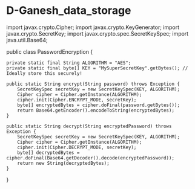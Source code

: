# D-Ganesh_data_storage
import javax.crypto.Cipher;
import javax.crypto.KeyGenerator;
import javax.crypto.SecretKey;
import javax.crypto.spec.SecretKeySpec;
import java.util.Base64;

public class PasswordEncryption {

    private static final String ALGORITHM = "AES";
    private static final byte[] KEY = "MySuperSecretKey".getBytes(); // Ideally store this securely!

    public static String encrypt(String password) throws Exception {
        SecretKeySpec secretKey = new SecretKeySpec(KEY, ALGORITHM);
        Cipher cipher = Cipher.getInstance(ALGORITHM);
        cipher.init(Cipher.ENCRYPT_MODE, secretKey);
        byte[] encryptedBytes = cipher.doFinal(password.getBytes());
        return Base64.getEncoder().encodeToString(encryptedBytes);
    }

    public static String decrypt(String encryptedPassword) throws Exception {
        SecretKeySpec secretKey = new SecretKeySpec(KEY, ALGORITHM);
        Cipher cipher = Cipher.getInstance(ALGORITHM);
        cipher.init(Cipher.DECRYPT_MODE, secretKey);
        byte[] decryptedBytes = cipher.doFinal(Base64.getDecoder().decode(encryptedPassword));
        return new String(decryptedBytes);
    }
}
